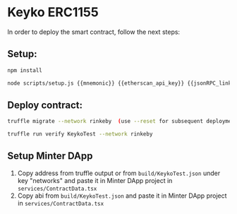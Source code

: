 # Keyko ERC1155

In order to deploy the smart contract, follow the next steps:

## Setup:
```bash
npm install
```

```bash
node scripts/setup.js {{mnemonic}} {{etherscan_api_key}} {{jsonRPC_link}}
```

## Deploy contract:
```bash
truffle migrate --network rinkeby  (use --reset for subsequent deployments)
```

```bash
truffle run verify KeykoTest --network rinkeby
```

## Setup Minter DApp
1. Copy address from truffle output or from ``build/KeykoTest.json`` under key "networks" and paste it in Minter DApp project in ``services/ContractData.tsx`` 
2. Copy abi from ``build/KeykoTest.json`` and paste it in Minter DApp project in ``services/ContractData.tsx``

